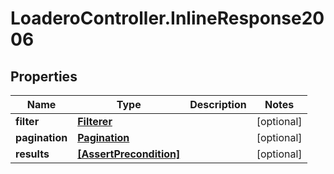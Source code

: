 # LoaderoController.InlineResponse2006

## Properties
Name | Type | Description | Notes
------------ | ------------- | ------------- | -------------
**filter** | [**Filterer**](Filterer.md) |  | [optional] 
**pagination** | [**Pagination**](Pagination.md) |  | [optional] 
**results** | [**[AssertPrecondition]**](AssertPrecondition.md) |  | [optional] 
